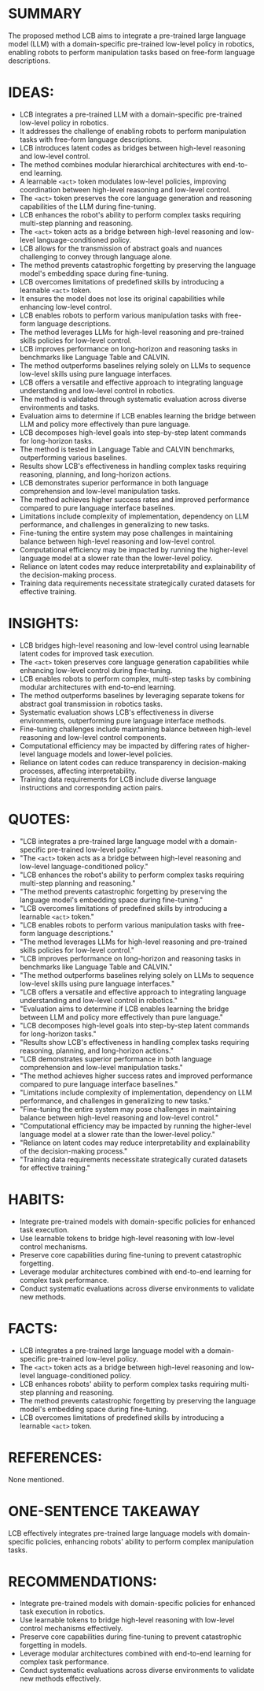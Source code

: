 # SUMMARY
The proposed method LCB aims to integrate a pre-trained large language model (LLM) with a domain-specific pre-trained low-level policy in robotics, enabling robots to perform manipulation tasks based on free-form language descriptions.

# IDEAS:
- LCB integrates a pre-trained LLM with a domain-specific pre-trained low-level policy in robotics.
- It addresses the challenge of enabling robots to perform manipulation tasks with free-form language descriptions.
- LCB introduces latent codes as bridges between high-level reasoning and low-level control.
- The method combines modular hierarchical architectures with end-to-end learning.
- A learnable `<act>` token modulates low-level policies, improving coordination between high-level reasoning and low-level control.
- The `<act>` token preserves the core language generation and reasoning capabilities of the LLM during fine-tuning.
- LCB enhances the robot's ability to perform complex tasks requiring multi-step planning and reasoning.
- The `<act>` token acts as a bridge between high-level reasoning and low-level language-conditioned policy.
- LCB allows for the transmission of abstract goals and nuances challenging to convey through language alone.
- The method prevents catastrophic forgetting by preserving the language model's embedding space during fine-tuning.
- LCB overcomes limitations of predefined skills by introducing a learnable `<act>` token.
- It ensures the model does not lose its original capabilities while enhancing low-level control.
- LCB enables robots to perform various manipulation tasks with free-form language descriptions.
- The method leverages LLMs for high-level reasoning and pre-trained skills policies for low-level control.
- LCB improves performance on long-horizon and reasoning tasks in benchmarks like Language Table and CALVIN.
- The method outperforms baselines relying solely on LLMs to sequence low-level skills using pure language interfaces.
- LCB offers a versatile and effective approach to integrating language understanding and low-level control in robotics.
- The method is validated through systematic evaluation across diverse environments and tasks.
- Evaluation aims to determine if LCB enables learning the bridge between LLM and policy more effectively than pure language.
- LCB decomposes high-level goals into step-by-step latent commands for long-horizon tasks.
- The method is tested in Language Table and CALVIN benchmarks, outperforming various baselines.
- Results show LCB's effectiveness in handling complex tasks requiring reasoning, planning, and long-horizon actions.
- LCB demonstrates superior performance in both language comprehension and low-level manipulation tasks.
- The method achieves higher success rates and improved performance compared to pure language interface baselines.
- Limitations include complexity of implementation, dependency on LLM performance, and challenges in generalizing to new tasks.
- Fine-tuning the entire system may pose challenges in maintaining balance between high-level reasoning and low-level control.
- Computational efficiency may be impacted by running the higher-level language model at a slower rate than the lower-level policy.
- Reliance on latent codes may reduce interpretability and explainability of the decision-making process.
- Training data requirements necessitate strategically curated datasets for effective training.

# INSIGHTS:
- LCB bridges high-level reasoning and low-level control using learnable latent codes for improved task execution.
- The `<act>` token preserves core language generation capabilities while enhancing low-level control during fine-tuning.
- LCB enables robots to perform complex, multi-step tasks by combining modular architectures with end-to-end learning.
- The method outperforms baselines by leveraging separate tokens for abstract goal transmission in robotics tasks.
- Systematic evaluation shows LCB's effectiveness in diverse environments, outperforming pure language interface methods.
- Fine-tuning challenges include maintaining balance between high-level reasoning and low-level control components.
- Computational efficiency may be impacted by differing rates of higher-level language models and lower-level policies.
- Reliance on latent codes can reduce transparency in decision-making processes, affecting interpretability.
- Training data requirements for LCB include diverse language instructions and corresponding action pairs.

# QUOTES:
- "LCB integrates a pre-trained large language model with a domain-specific pre-trained low-level policy."
- "The `<act>` token acts as a bridge between high-level reasoning and low-level language-conditioned policy."
- "LCB enhances the robot's ability to perform complex tasks requiring multi-step planning and reasoning."
- "The method prevents catastrophic forgetting by preserving the language model's embedding space during fine-tuning."
- "LCB overcomes limitations of predefined skills by introducing a learnable `<act>` token."
- "LCB enables robots to perform various manipulation tasks with free-form language descriptions."
- "The method leverages LLMs for high-level reasoning and pre-trained skills policies for low-level control."
- "LCB improves performance on long-horizon and reasoning tasks in benchmarks like Language Table and CALVIN."
- "The method outperforms baselines relying solely on LLMs to sequence low-level skills using pure language interfaces."
- "LCB offers a versatile and effective approach to integrating language understanding and low-level control in robotics."
- "Evaluation aims to determine if LCB enables learning the bridge between LLM and policy more effectively than pure language."
- "LCB decomposes high-level goals into step-by-step latent commands for long-horizon tasks."
- "Results show LCB's effectiveness in handling complex tasks requiring reasoning, planning, and long-horizon actions."
- "LCB demonstrates superior performance in both language comprehension and low-level manipulation tasks."
- "The method achieves higher success rates and improved performance compared to pure language interface baselines."
- "Limitations include complexity of implementation, dependency on LLM performance, and challenges in generalizing to new tasks."
- "Fine-tuning the entire system may pose challenges in maintaining balance between high-level reasoning and low-level control."
- "Computational efficiency may be impacted by running the higher-level language model at a slower rate than the lower-level policy."
- "Reliance on latent codes may reduce interpretability and explainability of the decision-making process."
- "Training data requirements necessitate strategically curated datasets for effective training."

# HABITS:
- Integrate pre-trained models with domain-specific policies for enhanced task execution.
- Use learnable tokens to bridge high-level reasoning with low-level control mechanisms.
- Preserve core capabilities during fine-tuning to prevent catastrophic forgetting.
- Leverage modular architectures combined with end-to-end learning for complex task performance.
- Conduct systematic evaluations across diverse environments to validate new methods.

# FACTS:
- LCB integrates a pre-trained large language model with a domain-specific pre-trained low-level policy.
- The `<act>` token acts as a bridge between high-level reasoning and low-level language-conditioned policy.
- LCB enhances robots' ability to perform complex tasks requiring multi-step planning and reasoning.
- The method prevents catastrophic forgetting by preserving the language model's embedding space during fine-tuning.
- LCB overcomes limitations of predefined skills by introducing a learnable `<act>` token.

# REFERENCES:
None mentioned.

# ONE-SENTENCE TAKEAWAY
LCB effectively integrates pre-trained large language models with domain-specific policies, enhancing robots' ability to perform complex manipulation tasks.

# RECOMMENDATIONS:
- Integrate pre-trained models with domain-specific policies for enhanced task execution in robotics.
- Use learnable tokens to bridge high-level reasoning with low-level control mechanisms effectively.
- Preserve core capabilities during fine-tuning to prevent catastrophic forgetting in models.
- Leverage modular architectures combined with end-to-end learning for complex task performance.
- Conduct systematic evaluations across diverse environments to validate new methods effectively.